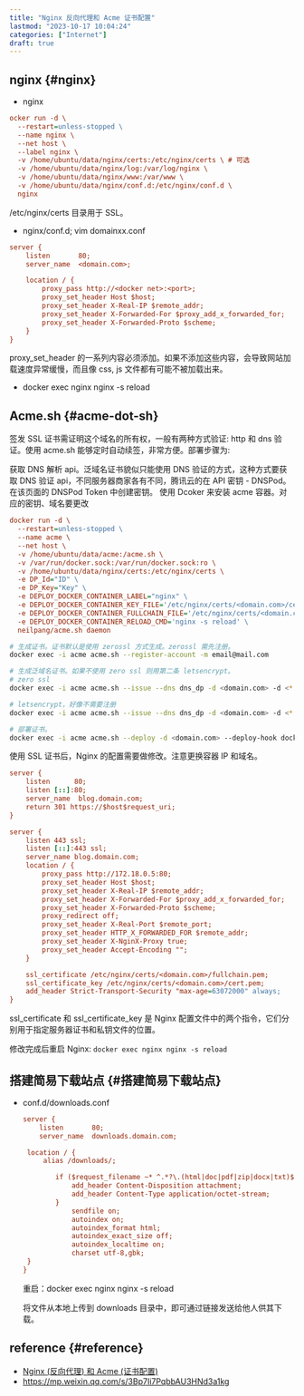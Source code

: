 ```yaml
---
title: "Nginx 反向代理和 Acme 证书配置"
lastmod: "2023-10-17 10:04:24"
categories: ["Internet"]
draft: true
---
```


## nginx {#nginx}

-   nginx

<!--listend-->

```cfg
ocker run -d \
  --restart=unless-stopped \
  --name nginx \
  --net host \
  --label nginx \
  -v /home/ubuntu/data/nginx/certs:/etc/nginx/certs \ # 可选
  -v /home/ubuntu/data/nginx/log:/var/log/nginx \
  -v /home/ubuntu/data/nginx/www:/var/www \
  -v /home/ubuntu/data/nginx/conf.d:/etc/nginx/conf.d \
  nginx
```

/etc/nginx/certs 目录用于 SSL。

-   nginx/conf.d; vim domainxx.conf

<!--listend-->

```cfg
server {
    listen       80;
    server_name  <domain.com>;

    location / {
        proxy_pass http://<docker net>:<port>;
        proxy_set_header Host $host;
        proxy_set_header X-Real-IP $remote_addr;
        proxy_set_header X-Forwarded-For $proxy_add_x_forwarded_for;
        proxy_set_header X-Forwarded-Proto $scheme;
    }
}
```

proxy_set_header 的一系列内容必须添加。如果不添加这些内容，会导致网站加载速度异常缓慢，而且像 css, js 文件都有可能不被加载出来。

-   docker exec nginx nginx -s reload


## Acme.sh {#acme-dot-sh}

签发 SSL 证书需证明这个域名的所有权，一般有两种方式验证: http 和 dns 验证。使用 acme.sh 能够定时自动续签，非常方便。部署步骤为:

获取 DNS 解析 api。泛域名证书貌似只能使用 DNS 验证的方式，这种方式要获取 DNS 验证 api，不同服务器商家各有不同，腾讯云的在 API 密钥 - DNSPod。在该页面的 DNSPod Token 中创建密钥。
使用 Dcoker 来安装 acme 容器。对应的密钥、域名要更改

```cfg
docker run -d \
  --restart=unless-stopped \
  --name acme \
  --net host \
  -v /home/ubuntu/data/acme:/acme.sh \
  -v /var/run/docker.sock:/var/run/docker.sock:ro \
  -v /home/ubuntu/data/nginx/certs:/etc/nginx/certs \
  -e DP_Id="ID" \
  -e DP_Key="Key" \
  -e DEPLOY_DOCKER_CONTAINER_LABEL="nginx" \
  -e DEPLOY_DOCKER_CONTAINER_KEY_FILE='/etc/nginx/certs/<domain.com>/cert.pem' \
  -e DEPLOY_DOCKER_CONTAINER_FULLCHAIN_FILE='/etc/nginx/certs/<domain.com>/fullchain.pem' \
  -e DEPLOY_DOCKER_CONTAINER_RELOAD_CMD='nginx -s reload' \
  neilpang/acme.sh daemon
```

```bash
# 生成证书。证书默认是使用 zerossl 方式生成。zerossl 需先注册。
docker exec -i acme acme.sh --register-account -m email@mail.com

# 生成泛域名证书。如果不使用 zero ssl 则用第二条 letsencrypt。
# zero ssl
docker exec -i acme acme.sh --issue --dns dns_dp -d <domain.com> -d <*.domain.com> --force --dnssleep

# letsencrypt，好像不需要注册
docker exec -i acme acme.sh --issue --dns dns_dp -d <domain.com> -d <*.domain.com> --force --dnssleep --set-default-ca --server letsencrypt

# 部署证书。
docker exec -i acme acme.sh --deploy -d <domain.com> --deploy-hook docker
```

使用 SSL 证书后，Nginx 的配置需要做修改。注意更换容器 IP 和域名。

```cfg
server {
    listen      80;
    listen [::]:80;
    server_name  blog.domain.com;
    return 301 https://$host$request_uri;
}

server {
    listen 443 ssl;
    listen [::]:443 ssl;
    server_name blog.domain.com;
    location / {
        proxy_pass http://172.18.0.5:80;
        proxy_set_header Host $host;
        proxy_set_header X-Real-IP $remote_addr;
        proxy_set_header X-Forwarded-For $proxy_add_x_forwarded_for;
        proxy_set_header X-Forwarded-Proto $scheme;
        proxy_redirect off;
        proxy_set_header X-Real-Port $remote_port;
        proxy_set_header HTTP_X_FORWARDED_FOR $remote_addr;
        proxy_set_header X-NginX-Proxy true;
        proxy_set_header Accept-Encoding "";
    }

    ssl_certificate /etc/nginx/certs/<domain.com>/fullchain.pem;
    ssl_certificate_key /etc/nginx/certs/<domain.com>/cert.pem;
    add_header Strict-Transport-Security "max-age=63072000" always;
}
```

ssl_certificate 和 ssl_certificate_key 是 Nginx 配置文件中的两个指令，它们分别用于指定服务器证书和私钥文件的位置。

修改完成后重启 Nginx: `docker exec nginx nginx -s reload`


## 搭建简易下载站点 {#搭建简易下载站点}

-   conf.d/downloads.conf

    ```cfg
    server {
        listen       80;
        server_name  downloads.domain.com;

     location / {
         alias /downloads/;

            if ($request_filename ~* ^.*?\.(html|doc|pdf|zip|docx|txt)$) {
                add_header Content-Disposition attachment;
                add_header Content-Type application/octet-stream;
            }
                sendfile on;
                autoindex on;
                autoindex_format html;
                autoindex_exact_size off;
                autoindex_localtime on;
                charset utf-8,gbk;
     }
    }
    ```

    重启：docker exec nginx nginx -s reload

    将文件从本地上传到 downloads 目录中，即可通过链接发送给他人供其下载。


## reference {#reference}

-   [Nginx (反向代理) 和 Acme (证书配置)](https://mp.weixin.qq.com/s/3Bp7Ii7PqbbAU3HNd3a1kg)
-   <https://mp.weixin.qq.com/s/3Bp7Ii7PqbbAU3HNd3a1kg>